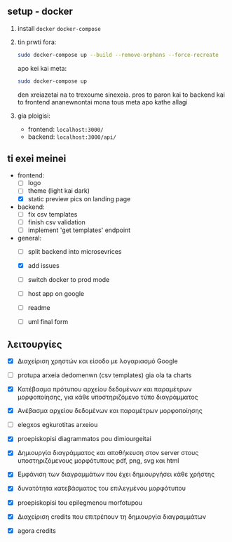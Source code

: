 ## setup - docker
1. install `docker` `docker-compose`
2. tin prwti fora:
      ```sh
      sudo docker-compose up --build --remove-orphans --force-recreate
      ```
    apo kei kai meta:

      ```sh
      sudo docker-compose up
      ```

    den xreiazetai na to trexoume sinexeia. pros to paron kai to backend kai to frontend ananewnontai mona tous meta apo kathe allagi

3. gia ploigisi:
    * frontend: `localhost:3000/`
    * backend: `localhost:3000/api/`


## ti exei meinei
* frontend:
  - [ ] logo
  - [ ] theme (light kai dark)
  - [x] static preview pics on landing page
* backend:
  - [ ] fix csv templates
  - [ ] finish csv validation
  - [ ] implement 'get templates' endpoint
* general:
  - [ ] split backend into microsevrices
  - [x] add issues
  - [ ] switch docker to prod mode
  - [ ] host app on google
  - [ ] readme
  - [ ] uml final form


## λειτουργίες

- [x] Διαχείριση χρηστών και είσοδο με λογαριασμό Google
- [ ] protupa arxeia dedomenwn (csv templates) gia ola ta charts
- [x] Κατέβασμα πρότυπου αρχείου δεδομένων και παραμέτρων μορφοποίησης, για κάθε υποστηριζόμενο τύπο διαγράμματος
- [x] Ανέβασμα αρχείου δεδομένων και παραμέτρων μορφοποίησης
- [ ] elegxos egkurotitas arxeiou
- [x] proepiskopisi diagrammatos pou dimiourgeitai
- [x] Δημιουργία διαγράμματος και αποθήκευση στον server στους υποστηριζόμενους μορφότυπους pdf, png, svg και html
- [x] Εμφάνιση των διαγραμμάτων που έχει δημιουργήσει κάθε χρήστης
- [x] δυνατότητα κατεβάσματος του επιλεγμένου μορφότυπου
- [x] proepiskopisi tou epilegmenou morfotupou
- [x] Διαχείριση credits που επιτρέπουν τη δημιουργία διαγραμμάτων
- [x] agora credits


